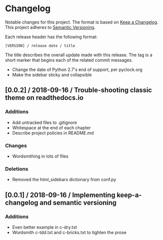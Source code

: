 # Changelog

Notable changes for this project. The format is based on
[Keep a Changelog](https://keepachangelog.com/en/1.0.0/). This project
adheres to [Semantic Versioning](https://semver.org/spec/v2.0.0.html).

Each release header has the following format:

    [VERSION] / release date / title

The title describes the overall update made with this release. The tag is a
short marker that begins each of the related commit messages.

 * Change the date of Python 2.7's end of support, per pyclock.org
 * Make the sidebar sticky and collapsible
## [0.0.2] / 2018-09-16 / Trouble-shooting classic theme on readthedocs.io
### Additions
 * Add untracked files to .gitignore
 * Whitespace at the end of each chapter
 * Describe project policies in README.md

### Changes
 * Wordsmithing in lots of files

### Deletions
 * Removed the html_sidebars dictionary from conf.py


## [0.0.1] / 2018-09-16 / Implementing keep-a-changelog and semantic versioning
### Additions

 * Even better example in c-dry.txt
 * Wordsmith c-tdd.txt and c-bricks.txt to tighten the prose
